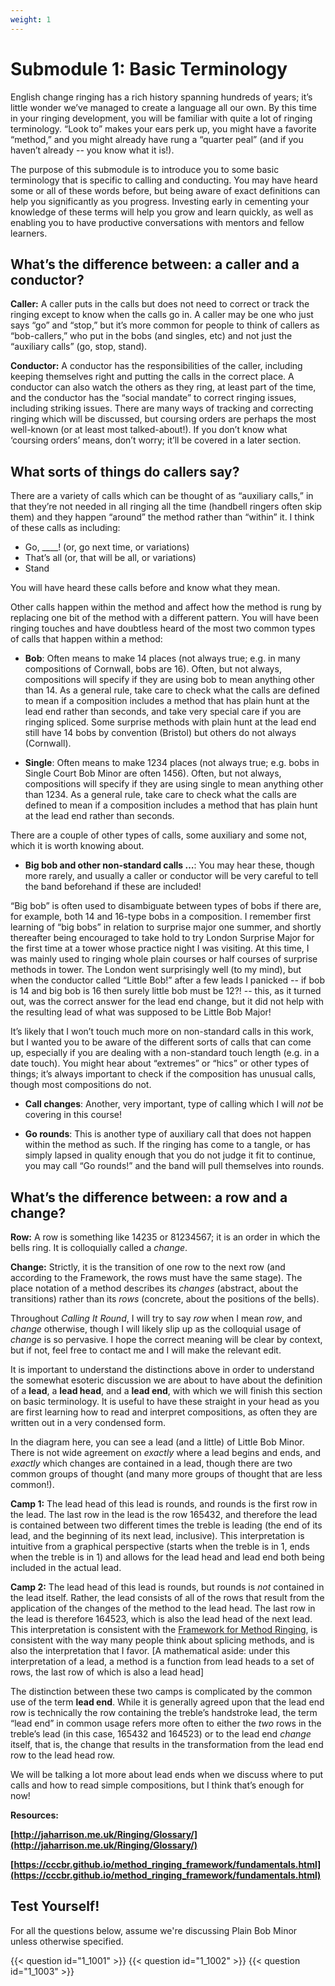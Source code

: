 ```yaml
---
weight: 1
---
```


# Submodule 1: Basic Terminology

English change ringing has a rich history spanning hundreds of years; it’s little wonder we’ve managed to create a language all our own. By this time in your ringing development, you will be familiar with quite a lot of ringing terminology. “Look to” makes your ears perk up, you might have a favorite “method,” and you might already have rung a “quarter peal” (and if you haven’t already -- you know what it is!). 

The purpose of this submodule is to introduce you to some basic terminology that is specific to calling and conducting. You may have heard some or all of these words before, but being aware of exact definitions can help you significantly as you progress. Investing early in cementing your knowledge of these terms will help you grow and learn quickly, as well as enabling you to have productive conversations with mentors and fellow learners.


## What’s the difference between: a caller and a conductor?

**Caller:** A caller puts in the calls but does not need to correct or track the ringing except to know when the calls go in. A caller may be one who just says “go” and “stop,” but it’s more common for people to think of callers as “bob-callers,” who put in the bobs (and singles, etc) and not just the “auxiliary calls” (go, stop, stand). 

**Conductor:** A conductor has the responsibilities of the caller, including keeping themselves right and putting the calls in the correct place. A conductor can also watch the others as they ring, at least part of the time, and the conductor has the “social mandate” to correct ringing issues, including striking issues. There are many ways of tracking and correcting ringing which will be discussed, but coursing orders are perhaps the most well-known (or at least most talked-about!). If you don’t know what ‘coursing orders’ means, don’t worry; it’ll be covered in a later section.


## What sorts of things do callers say?

There are a variety of calls which can be thought of as “auxiliary calls,” in that they’re not needed in all ringing all the time (handbell ringers often skip them) and they happen “around” the method rather than “within” it. I think of these calls as including:

* Go, ____! (or, go next time, or variations)
* That’s all (or, that will be all, or variations)
* Stand

You will have heard these calls before and know what they mean.

Other calls happen within the method and affect how the method is rung by replacing one bit of the method with a different pattern. You will have been ringing touches and have doubtless heard of the most two common types of calls that happen within a method:

* **Bob**: Often means to make 14 places (not always true; e.g. in many compositions of Cornwall, bobs are 16). Often, but not always, compositions will specify if they are using bob to mean anything other than 14. As a general rule, take care to check what the calls are defined to mean if a composition includes a method that has plain hunt at the lead end rather than seconds, and take very special care if you are ringing spliced. Some surprise methods with plain hunt at the lead end still have 14 bobs by convention (Bristol) but others do not always (Cornwall). 

* **Single**: Often means to make 1234 places (not always true; e.g. bobs in Single Court Bob Minor are often 1456). Often, but not always, compositions will specify if they are using single to mean anything other than 1234. As a general rule, take care to check what the calls are defined to mean if a composition includes a method that has plain hunt at the lead end rather than seconds.

There are a couple of other types of calls, some auxiliary and some not, which it is worth knowing about. 

* **Big bob and other non-standard calls …**: You may hear these, though more rarely, and usually a caller or conductor will be very careful to tell the band beforehand if these are included! 

“Big bob” is often used to disambiguate between types of bobs if there are, for example, both 14 and 16-type bobs in a composition. I remember first learning of “big bobs” in relation to surprise major one summer, and shortly thereafter being encouraged to take hold to try London Surprise Major for the first time at a tower whose practice night I was visiting. At this time, I was mainly used to ringing whole plain courses or half courses of surprise methods in tower. The London went surprisingly well (to my mind), but when the conductor called “Little Bob!” after a few leads I panicked -- if bob is 14 and big bob is 16 then surely little bob must be 12?! -- this, as it turned out, was the correct answer for the lead end change, but it did not help with the resulting lead of what was supposed to be Little Bob Major! 

It’s likely that I won’t touch much more on non-standard calls in this work, but I wanted you to be aware of the different sorts of calls that can come up, especially if you are dealing with a non-standard touch length (e.g. in a date touch). You might hear about “extremes” or “hics” or other types of things; it’s always important to check if the composition has unusual calls, though most compositions do not.

* **Call changes**: Another, very important, type of calling which I will _not_ be covering in this course! 

* **Go rounds**: This is another type of auxiliary call that does not happen within the method as such. If the ringing has come to a tangle, or has simply lapsed in quality enough that you do not judge it fit to continue, you may call “Go rounds!” and the band will pull themselves into rounds. 


## What’s the difference between: a row and a change? 

**Row:** A row is something like 14235 or 81234567; it is an order in which the bells ring. It is colloquially called a _change_. 

**Change:** Strictly, it is the transition of one row to the next row (and according to the Framework, the rows must have the same stage). The place notation of a method describes its _changes_ (abstract, about the transitions) rather than its _rows_ (concrete, about the positions of the bells).

Throughout _Calling It Round_, I will try to say _row_ when I mean _row_, and _change_ otherwise, though I will likely slip up as the colloquial usage of _change_ is so pervasive. I hope the correct meaning will be clear by context, but if not, feel free to contact me and I will make the relevant edit.

It is important to understand the distinctions above in order to understand the somewhat esoteric discussion we are about to have about the definition of a **lead**, a **lead head**, and a **lead end**, with which we will finish this section on basic terminology. It is useful to have these straight in your head as you are first learning how to read and interpret compositions, as often they are written out in a very condensed form.

In the diagram here, you can see a lead (and a little) of Little Bob Minor. There is not wide agreement on _exactly_ where a lead begins and ends, and _exactly_ which changes are contained in a lead, though there are two common groups of thought (and many more groups of thought that are less common!). 

**Camp 1:** The lead head of this lead is rounds, and rounds is the first row in the lead. The last row in the lead is the row 165432, and therefore the lead is contained between two different times the treble is leading (the end of its lead, and the beginning of its next lead, inclusive). This interpretation is intuitive from a graphical perspective (starts when the treble is in 1, ends when the treble is in 1) and allows for the lead head and lead end both being included in the actual lead.

**Camp 2:** The lead head of this lead is rounds, but rounds is _not_ contained in the lead itself. Rather, the lead consists of all of the rows that result from the application of the changes of the method to the lead head. The last row in the lead is therefore 164523, which is also the lead head of the next lead. This interpretation is consistent with the [Framework for Method Ringing](https://cccbr.github.io/method_ringing_framework/classification.html), is consistent with the way many people think about splicing methods, and is also the interpretation that I favor. [A mathematical aside: under this interpretation of a lead, a method is a function from lead heads to a set of rows, the last row of which is also a lead head]

The distinction between these two camps is complicated by the common use of the term **lead end**. While it is generally agreed upon that the lead end row is technically the row containing the treble’s handstroke lead, the term “lead end” in common usage refers more often to either the _two_ rows in the treble’s lead (in this case, 165432 and 164523) or to the lead end _change_ itself, that is, the change that results in the transformation from the lead end row to the lead head row. 

We will be talking a lot more about lead ends when we discuss where to put calls and how to read simple compositions, but I think that’s enough for now!

**Resources:**

**[http://jaharrison.me.uk/Ringing/Glossary/](http://jaharrison.me.uk/Ringing/Glossary/)**

**[https://cccbr.github.io/method_ringing_framework/fundamentals.html](https://cccbr.github.io/method_ringing_framework/fundamentals.html)**

## Test Yourself!

For all the questions below, assume we're discussing Plain Bob Minor unless otherwise specified.

{{< question id="1_1001" >}}
{{< question id="1_1002" >}}
{{< question id="1_1003" >}}
